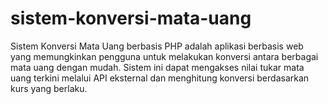 # sistem-konversi-mata-uang
Sistem Konversi Mata Uang berbasis PHP adalah aplikasi berbasis web yang memungkinkan pengguna untuk melakukan konversi antara berbagai mata uang dengan mudah. Sistem ini dapat mengakses nilai tukar mata uang terkini melalui API eksternal dan menghitung konversi berdasarkan kurs yang berlaku. 
